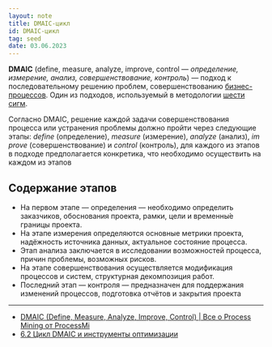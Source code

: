 ```yaml
---
layout: note
title: DMAIC-цикл
id: DMAIC-цикл
tag: seed
date: 03.06.2023
---
```


**DMAIC** (define, measure, analyze, improve, control — _определение, измерение, анализ, совершенствование, контроль_) — подход к последовательному решению проблем, совершенствованию [бизнес-процессов](Управление%20бизнес-процессами%20(BPM).md). Один из подходов, используемый в методологии [шести сигм](Метод%20шести%20сигм.md). 

Согласно DMAIC, решение каждой задачи совершенствования процесса или устранения проблемы должно пройти через следующие этапы: _define_ (определение), _measure_ (измерение), _analyze_ (анализ), _improve_ (совершенствование) и _control_ (контроль), для каждого из этапов в подходе предполагается конкретика, что необходимо осуществить на каждом из этапов

## Содержание этапов
- На первом этапе — определения — необходимо определить заказчиков, обоснования проекта, рамки, цели и временны́е границы проекта.
- На этапе измерения определяются основные метрики проекта, надёжность источника данных, актуальное состояние процесса.
- Этап анализа заключается в исследовании возможностей процесса, причин проблемы, возможных рисков.
- На этапе совершенствования осуществляется модификация процессов и систем, структурная декомпозиция работ.
- Последний этап — контроля — предназначен для поддержания изменений процессов, подготовка отчётов и закрытия проекта

---
- [DMAIC (Define, Measure, Analyze, Improve, Control) | Все о Process Mining от ProcessMi](https://processmi.com/terms/dmaic-define-measure-analyze-improve-control/)
- [6.2 Цикл DMAIC и инструменты оптимизации](https://lean.cdto.ranepa.ru/6-2-cikl-dmaic-i-instrumenty-optimizacii)

